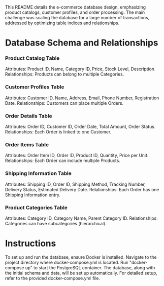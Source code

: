This README details the e-commerce database design, emphasizing product catalogs,
customer profiles, and order processing. The main challenge was scaling the database for a large number of 
transactions, addressed by optimizing table indices and relationships.

# Database Schema and Relationships

### Product Catalog Table
Attributes: Product ID, Name, Category ID, Price, Stock Level, Description.
Relationships: Products can belong to multiple Categories.

### Customer Profiles Table
Attributes: Customer ID, Name, Address, Email, Phone Number, Registration Date.
Relationships: Customers can place multiple Orders.

### Order Details Table
Attributes: Order ID, Customer ID, Order Date, Total Amount, Order Status.
Relationships: Each Order is linked to one Customer.

### Order Items Table
Attributes: Order Item ID, Order ID, Product ID, Quantity, Price per Unit.
Relationships: Each Order can include multiple Products.

### Shipping Information Table
Attributes: Shipping ID, Order ID, Shipping Method, Tracking Number, Delivery Status, Estimated Delivery Date.
Relationships: Each Order has one Shipping Information entry.

### Product Categories Table
Attributes: Category ID, Category Name, Parent Category ID.
Relationships: Categories can have subcategories (hierarchical).

# Instructions
To set up and run the database, ensure Docker is installed. Navigate to the project directory where docker-compose.yml
is located. Run "docker-compose up" to start the PostgreSQL container.
The database, along with the initial schema and data, will be set up automatically. For detailed setup,
refer to the provided docker-compose.yml file.